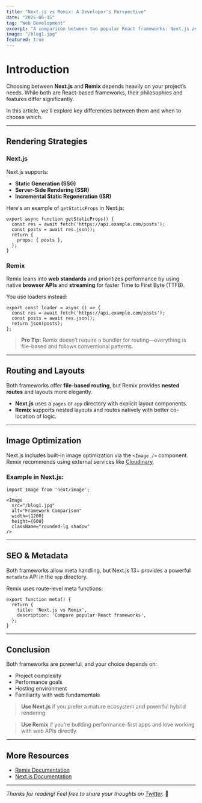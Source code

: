 ```yaml
---
title: "Next.js vs Remix: A Developer's Perspective"
date: "2025-06-15"
tag: "Web Development"
excerpt: "A comparison between two popular React frameworks: Next.js and Remix."
image: "/blog1.jpg"
featured: true
---
```


# Introduction

Choosing between **Next.js** and **Remix** depends heavily on your project’s needs. While both are React-based frameworks, their philosophies and features differ significantly.

In this article, we'll explore key differences between them and when to choose which.

---

## Rendering Strategies

### Next.js

Next.js supports:

- **Static Generation (SSG)**
- **Server-Side Rendering (SSR)**
- **Incremental Static Regeneration (ISR)**

Here's an example of `getStaticProps` in Next.js:

```tsx
export async function getStaticProps() {
  const res = await fetch('https://api.example.com/posts');
  const posts = await res.json();
  return {
    props: { posts },
  };
}
```

### Remix

Remix leans into **web standards** and prioritizes performance by using native **browser APIs** and **streaming** for faster Time to First Byte (TTFB).

You use loaders instead:

```tsx
export const loader = async () => {
  const res = await fetch('https://api.example.com/posts');
  const posts = await res.json();
  return json(posts);
};
```

> **Pro Tip:** Remix doesn’t require a bundler for routing—everything is file-based and follows conventional patterns.

---

## Routing and Layouts

Both frameworks offer **file-based routing**, but Remix provides **nested routes** and layouts more elegantly.

- **Next.js** uses a `pages` or `app` directory with explicit layout components.
- **Remix** supports nested layouts and routes natively with better co-location of logic.

---

## Image Optimization

Next.js includes built-in image optimization via the `<Image />` component. Remix recommends using external services like [Cloudinary](https://cloudinary.com/).

### Example in Next.js:

```tsx
import Image from 'next/image';

<Image
  src="/blog1.jpg"
  alt="Framework Comparison"
  width={1200}
  height={600}
  className="rounded-lg shadow"
/>
```

---

## SEO & Metadata

Both frameworks allow meta handling, but Next.js 13+ provides a powerful `metadata` API in the `app` directory.

Remix uses route-level meta functions:

```tsx
export function meta() {
  return {
    title: 'Next.js vs Remix',
    description: 'Compare popular React frameworks',
  };
}
```

---

## Conclusion

Both frameworks are powerful, and your choice depends on:

- Project complexity
- Performance goals
- Hosting environment
- Familiarity with web fundamentals

> **Use Next.js** if you prefer a mature ecosystem and powerful hybrid rendering.

> **Use Remix** if you're building performance-first apps and love working with web APIs directly.

---

## More Resources

- [Remix Documentation](https://remix.run/docs)
- [Next.js Documentation](https://nextjs.org/docs)

---

*Thanks for reading! Feel free to share your thoughts on [Twitter](https://twitter.com).* 🚀

